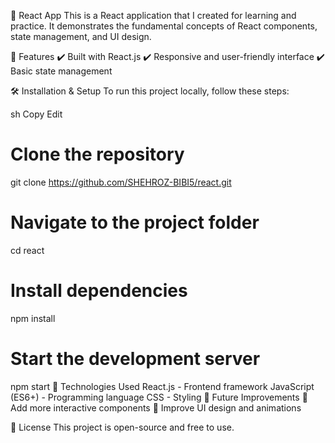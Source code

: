  🚀 React App
This is a React application that I created for learning and practice. It demonstrates the fundamental concepts of React components, state management, and UI design.

📌 Features
✔️ Built with React.js
✔️ Responsive and user-friendly interface
✔️ Basic state management

🛠️ Installation & Setup
To run this project locally, follow these steps:

sh
Copy
Edit
# Clone the repository
git clone https://github.com/SHEHROZ-BIBI5/react.git

# Navigate to the project folder
cd react

# Install dependencies
npm install

# Start the development server
npm start
🔧 Technologies Used
React.js - Frontend framework
JavaScript (ES6+) - Programming language
CSS - Styling
📌 Future Improvements
🔹 Add more interactive components
🔹 Improve UI design and animations

📜 License
This project is open-source and free to use.

